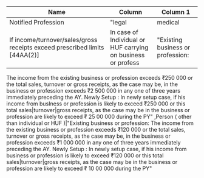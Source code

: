 ﻿Name|Column|Column 1
-|-|-|
Notified Profession|"legal|medical|engineering|accountancy or technical consultancy or any other profession notified by CBDT"|Such BOA and other documents as may enable the assessing officer to compute his total income in accordance with IT act 1961
If income/turnover/sales/gross receipts exceed prescribed limits [44AA(2)]|In case of Individual or HUF carrying on business or profess|"Existing business or profession:
The income from the existing business or profession exceeds ₹250 000 or the total sales, turnover or gross receipts, as the case may be, in the business or profession exceeds ₹2 500 000 in any one of three years immediately preceding the AY.
Newly Setup :
In newly setup case, if his income from busIness or profession is likely to exceed ₹250 000 or this total sales|turnover|gross receipts, as the case may be in the business or profession are likely to exceed ₹ 25 00 000 during the PY"
,Person ( other than individual or HUF )|"Existing business or profession:
The income from the existing business or profession exceeds ₹120 000 or the total sales, turnover or gross receipts, as the case may be, in the business or profession exceeds ₹1 000 000 in any one of three years immediately preceding the AY.
Newly Setup :
In newly setup case, if his income from business or profession is likely to exceed ₹120 000 or this total sales|turnover|gross receipts, as the case may be in the business or profession are likely to exceed ₹ 10 00 000 during the PY"